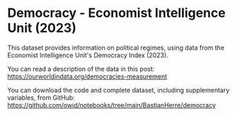 # Democracy - Economist Intelligence Unit (2023)

This dataset provides information on political regimes, using data from the Economist Intelligence Unit's Democracy Index (2023).

You can read a description of the data in this post: https://ourworldindata.org/democracies-measurement

You can download the code and complete dataset, including supplementary variables, from GitHub: https://github.com/owid/notebooks/tree/main/BastianHerre/democracy